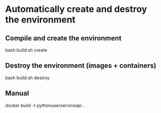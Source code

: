 # Automatically create and destroy the environment

## Compile and create the environment
bash build.sh create

## Destroy the environment (images + containers)
bash build.sh destroy

## Manual
docker build -t pythonuserserviceapi .